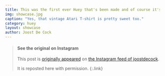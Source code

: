 ```yaml
---
title: This was the first ever Huey that's been made and of course it's purple
img: showcase.jpg
caption: "Yes, that vintage Atari T-shirt is pretty sweet too."
category: huey
layout: showcase
author: Joost De Cock
---
```


> #### See the original on Instagram
> This post is [originally appeared](https://www.instagram.com/p/BaRWb34jYCL/) 
> on [the Instagram feed of joostdecock](https://www.instagram.com/joostdecock/).
>
> It is reposted here with permission.
{:.link}
